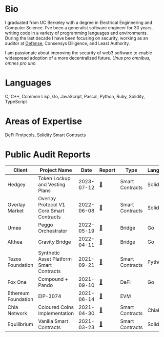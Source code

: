 # Bio

I graduated from UC Berkeley with a degree in Electrical Engineering and Computer Science. I’ve been a generalist software engineer for 30 years, writing code in a variety of programming languages and environments. During the last decade I have been focusing on security, working as an auditor at [Defense](https://thesis.co/defense), Consensys Diligence, and Least Authority.

I am passionate about improving the security of web3 software to enable widespread adoption of a more decentralized future. _Unus pro omnibus, omnes pro uno._

# Languages

C, C++, Common Lisp, Go, JavaScript, Pascal, Python, Ruby, Solidity, TypeScript

# Areas of Expertise

DeFi Protocols, Solidity Smart Contracts

# Public Audit Reports

| Client              | Project Name                             | Date       | Report                                                                                                                                                                                       | Type            | Language |
| ------------------- | ---------------------------------------- | ---------- | -------------------------------------------------------------------------------------------------------------------------------------------------------------------------------------------- | --------------- | -------- |
| Hedgey              | Token Lockup and Vesting Plans           | 2023-07-12 | [📄](https://davidbraunthesis.github.io/DavidBraunThesis/Audit%20Reports/Consensys%20Diligence/hedgey-token-plans-audit-2023-06.pdf)                                                         | Smart Contracts | Solidity |
| Overlay Market      | Overlay Protocol V1 Core Smart Contracts | 2022-06-08 | [📄](https://davidbraunthesis.github.io/DavidBraunThesis/Audit%20Reports/Least%20Authority/LeastAuthority_Overlay_Market_V1_Core_Smart_Contracts_Final_Audit_Report.pdf)                     | Smart Contracts | Solidity |
| Umee                | Peggo Orchestrator                       | 2022-05-19 | [📄](https://davidbraunthesis.github.io/DavidBraunThesis/Audit%20Reports/Least%20Authority/LeastAuthority_Umee_Peggo_Orchestrator_Updated_Final_Audit_Report.pdf)                            | Bridge          | Go       |
| Althea              | Gravity Bridge                           | 2022-04-11 | [📄](https://davidbraunthesis.github.io/DavidBraunThesis/Audit%20Reports/Least%20Authority/LeastAuthority_Althea_Gravity%20Bridge_Final_Audit_Report.pdf)                                    | Bridge          | Go       |
| Tezos Foundation    | Synthetic Asset Platform Smart Contracts | 2021-09-21 | [📄](https://davidbraunthesis.github.io/DavidBraunThesis/Audit%20Reports/Least%20Authority/Least-Authority-Tezos-Foundation-Synthetic-Asset-Platform-Smart-Contracts-Final-Audit-Report.pdf) | Smart Contracts | Python   |
| Fox One             | Compound + Pando                         | 2021-09-10 | [📄](https://davidbraunthesis.github.io/DavidBraunThesis/Audit%20Reports/Least%20Authority/LeastAuthority_FoxOne_Compound_Pando_Final_Audit_Report.pdf)                                      | DeFi            | Go       |
| Ethereum Foundation | EIP-3074                                 | 2021-06-14 | [📄](https://davidbraunthesis.github.io/DavidBraunThesis/Audit%20Reports/Least%20Authority/LeastAuthority_Ethereum_Foundation_EIP-3074_Final_Audit_Report.pdf)                               | EVM             |
| Chia Network        | Coloured Coins Implementation            | 2021-04-30 | [📄](https://davidbraunthesis.github.io/DavidBraunThesis/Audit%20Reports/Least%20Authority/LeastAuthority_Chia_Network_Coloured_Coin_Implementation_Final_Audit_Report.pdf)                  | Smart Contracts | Chialisp |
| Equilibrium         | Vanilla Smart Contracts                  | 2021-03-23 | [📄](https://davidbraunthesis.github.io/DavidBraunThesis/Audit%20Reports/Least%20Authority/LeastAuthority_Equilibrium_Vanilla_Contracts_Final_Audit_Report.pdf)                              | Smart Contracts | Solidity |
